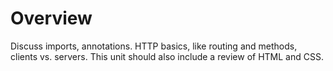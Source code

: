 # Overview

Discuss imports, annotations. HTTP basics, like routing and methods, clients
vs. servers. This unit should also include a review of HTML and CSS.

